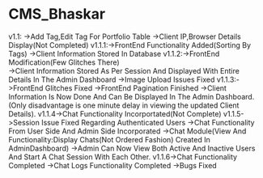 # CMS_Bhaskar

v1.1: ->Add Tag,Edit Tag For Portfolio Table
	  ->Client IP,Browser Details Display(Not Completed)
v1.1.1:->FrontEnd Functionality Added(Sorting By Tags)
	->Client Information Stored In Database
v1.1.2:->FrontEnd Modification(Few Glitches There)	
	->Client Information Stored As Per Session And Displayed With Entire Details In The Admin Dashboard
	->Image Upload Issues Fixed
v1.1.3:->FrontEnd Glitches Fixed
	->FrontEnd Pagination Finished
	->Client Information Is Now Done And Can Be Displayed In The Admin Dashboard.(Only disadvantage is one minute delay in viewing the updated Client Details).
v1.1.4->Chat Functionality Incorportated(Not Complete)
v1.1.5->Session Issue Fixed Regarding Authenticated Users
      ->Chat Functionality From User Side And Admin Side Incorporated
      ->Chat Module(View And Functionality:Display Chats(Not Ordered Fashion) Created In AdminDashboard)
      ->Admin Can Now View Both Active And Inactive Users And Start A Chat Session With Each Other. 
v1.1.6->Chat Functionality Completed
      ->Chat Logs Functionality Completed
      ->Bugs Fixed 
